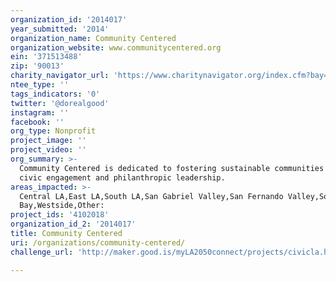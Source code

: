 ```yaml
---
organization_id: '2014017'
year_submitted: '2014'
organization_name: Community Centered
organization_website: www.communitycentered.org
ein: '371513488'
zip: '90013'
charity_navigator_url: 'https://www.charitynavigator.org/index.cfm?bay=search.profile&ein=371513488'
ntee_type: ''
tags_indicators: '0'
twitter: '@dorealgood'
instagram: ''
facebook: ''
org_type: Nonprofit
project_image: ''
project_video: ''
org_summary: >-
  Community Centered is dedicated to fostering sustainable communities through
  civic engagement and philanthropic leadership.
areas_impacted: >-
  Central LA,East LA,South LA,San Gabriel Valley,San Fernando Valley,South
  Bay,Westside,Other:
project_ids: '4102018'
organization_id_2: '2014017'
title: Community Centered
uri: /organizations/community-centered/
challenge_url: 'http://maker.good.is/myLA2050connect/projects/civicla.html'

---
```

